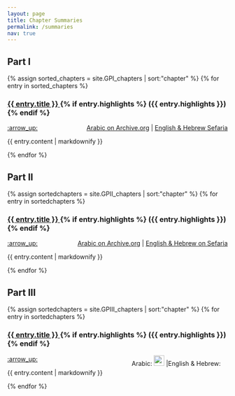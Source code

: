 ```yaml
---
layout: page
title: Chapter Summaries
permalink: /summaries
nav: true
---
```


<h2> Part I </h2>

{% assign sorted_chapters = site.GPI_chapters | sort:"chapter" %}
{% for entry in sorted_chapters %}
  <h3>
    <a href="{{site.baseurl}}{{entry.url}}">
      {{ entry.title }}
    </a>
  {% if entry.highlights %}
    ({{ entry.highlights }})
  {% endif %}
  </h3>
  <p style="text-align:left;"> 
  <a href="{{site.baseurl}}{{page.url}}#top">
      :arrow_up:
  </a>
  <span style="float:right;">
        <a href="https://archive.org/details/DelalatolHaerin_201804/page/n{{ entry.pnum }}">Arabic on Archive.org</a>
        |
        <a href="https://www.sefaria.org/Guide_for_the_Perplexed%2C_Part_{{ entry.part }}.{{ entry.chapter }}?lang=en">English & Hebrew Sefaria</a>
    </span>
  </p>
  <p>{{ entry.content | markdownify }}</p>
{% endfor %}

<h2> Part II </h2>

{% assign sortedchapters = site.GPII_chapters | sort:"chapter" %}
{% for entry in sortedchapters %}
  <h3>
    <a href="{{site.baseurl}}{{entry.url}}">
      {{ entry.title }}
    </a>
  {% if entry.highlights %}
    ({{ entry.highlights }})
  {% endif %}
  </h3>
  <p style="text-align:left;"> 
  <a href="{{site.baseurl}}{{page.url}}#top">
      :arrow_up:
  </a>
  <span style="float:right;">
        <a href="https://archive.org/details/DelalatolHaerin_201804/page/n{{ entry.pnum }}">Arabic on Archive.org</a>
        |
        <a href="https://www.sefaria.org/Guide_for_the_Perplexed%2C_Part_{{ entry.part }}.{{ entry.chapter }}?lang=en">English & Hebrew on Sefaria</a>
    </span>
  </p>
  <p>{{ entry.content | markdownify }}</p>
{% endfor %}

<h2> Part III </h2>

{% assign sortedchapters = site.GPIII_chapters | sort:"chapter" %}
{% for entry in sortedchapters %}
  <h3>
    <a href="{{site.baseurl}}{{entry.url}}">
      {{ entry.title }}
    </a>
  {% if entry.highlights %}
    ({{ entry.highlights }})
  {% endif %}
  </h3>
  <p style="text-align:left;"> 
  <a href="{{site.baseurl}}{{page.url}}#top">
      :arrow_up:
  </a>
  <span style="float:right;">
        Arabic: 
        <a href="https://archive.org/details/DelalatolHaerin_201804/page/n{{ entry.pnum }}"><img src="/Guide-Perplexed/assets/internetarchive_icon.svg" height=24em></a>
        |English & Hebrew: 
        <a href="https://www.sefaria.org/Guide_for_the_Perplexed%2C_Part_{{ entry.part }}.{{ entry.chapter }}?lang=en"><img src="/Guide-Perplexed/assets/sefaria_icon.svg" height=12em></a>
    </span>
  </p>
  <p>{{ entry.content | markdownify }}</p>
{% endfor %}

